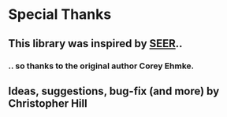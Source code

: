 # Special Thanks
## This library was inspired by [SEER](https://github.com/Bantik/seer)..
### .. so thanks to the original author Corey Ehmke.
## Ideas, suggestions, bug-fix (and more) by Christopher Hill  
